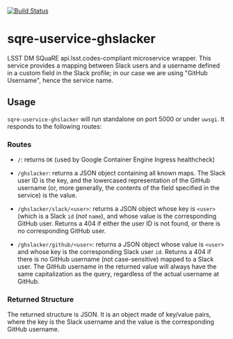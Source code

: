 [![Build Status](https://travis-ci.com/lsst-sqre/uservice-ghslacker.svg?branch=master)](https://travis-ci.com/lsst-sqre/uservice-ghslacker)

# sqre-uservice-ghslacker

LSST DM SQuaRE api.lsst.codes-compliant microservice wrapper.  This
service provides a mapping between Slack users and a username defined in
a custom field in the Slack profile; in our case we are using "GitHub
Username", hence the service name.

## Usage

`sqre-uservice-ghslacker` will run standalone on port
5000 or under `uwsgi`.  It responds to the following routes:

### Routes

* `/`: returns `OK` (used by Google Container Engine Ingress healthcheck)

* `/ghslacker`: returns a JSON object containing all known maps.  The
  Slack user ID is the key, and the lowercased representation of the
  GitHub username (or, more generally, the contents of the field
  specified in the service) is the value.

* `/ghslacker/slack/<user>`: returns a JSON object whose key is `<user>`
  (which is a Slack `id` (*not* `name`), and whose value is the
  corresponding GitHub user.  Returns a 404 if either the user ID is not
  found, or there is no corresponding GitHub user.
  
* `/ghslacker/github/<user>`: returns a JSON object whose value is
  `<user>` and whose key is the corresponding Slack user `id`.  Returns
  a 404 if there is no GitHub username <user> (not case-sensitive)
  mapped to a Slack user.  The GitHub username in the returned value
  will always have the same capitalization as the query, regardless of
  the actual username at GitHub.

### Returned Structure

The returned structure is JSON.  It is an object made of key/value pairs,
where the key is the Slack username and the value is the corresponding
GitHub username.
